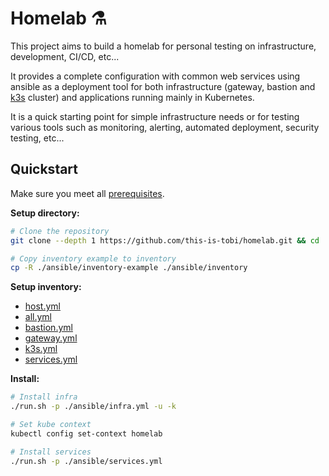 # Homelab :alembic:

This project aims to build a homelab for personal testing on infrastructure, development, CI/CD, etc...

It provides a complete configuration with common web services using ansible as a deployment tool for both infrastructure  (gateway, bastion and [k3s](https://k3s.io) cluster) and applications running mainly in Kubernetes.

It is a quick starting point for simple infrastructure needs or for testing various tools such as monitoring, alerting, automated deployment, security testing, etc...

## Quickstart

Make sure you meet all [prerequisites](./installation#prerequisites).

__Setup directory:__
```sh
# Clone the repository
git clone --depth 1 https://github.com/this-is-tobi/homelab.git && cd ./homelab && rm -rf ./.git

# Copy inventory example to inventory
cp -R ./ansible/inventory-example ./ansible/inventory
```

__Setup inventory:__
- [host.yml](../ansible/inventory/hosts.yml)
- [all.yml](../ansible/inventory/group_vars/all.yml)
- [bastion.yml](../ansible/inventory/group_vars/bastion.yml)
- [gateway.yml](../ansible/inventory/group_vars/gateway.yml)
- [k3s.yml](../ansible/inventory/group_vars/k3s.yml)
- [services.yml](../ansible/inventory/group_vars/services.yml)


__Install:__

```sh
# Install infra
./run.sh -p ./ansible/infra.yml -u -k

# Set kube context
kubectl config set-context homelab

# Install services
./run.sh -p ./ansible/services.yml
```
